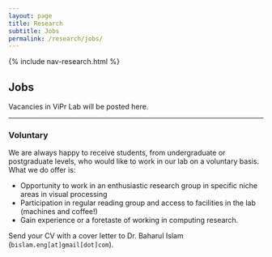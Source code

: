 ```yaml
---
layout: page
title: Research
subtitle: Jobs
permalink: /research/jobs/
---
```

{% include nav-research.html  %}

## Jobs

Vacancies in ViPr Lab will be posted here.

<!--  ### Funded -->

<!--  * We are looking for **1 Masters/Ph.D student** (open to all) to work in some niche areas of computational photography. This is for a graduate research assistantship which must be jointly applied by both supervisor and candidate, subject to an interview and approval by university. Interested applicants may contact Dr. John See (`johnsee[at]mmu[dot]edu[dot]my`) or Dr. Wong Lai Kuan (`lkwong[at]mmu[dot]edu[dot]my`) by email. Topics are as follows:
    - **Aesthetic and/or emotional captioning of photos**
    - **Learning and predicting affective content in photos** %} -->

---
### Voluntary    

We are always happy to receive students, from undergraduate or postgraduate levels, who would like to work in our lab on a voluntary basis. What we do offer is: 
* Opportunity to work in an enthusiastic research group in specific niche areas in visual processing
* Participation in regular reading group and access to facilities in the lab (machines and coffee!) 
* Gain experience or a foretaste of working in computing research. 

Send your CV with a cover letter to Dr. Baharul Islam (`bislam.eng[at]gmail[dot]com`).
<!-- have ONE **Masters GRA vacancy** ([flyer here]{:target="_blank"}) for project **DeepME**. Interested applicants can fill in the application form below, or click [here]{:target="_blank"} if the form does not load properly on this page. -->

<!-- <iframe src="https://www.formpl.us/form/5236576223232000" frameborder="0" width="800" height="1980" >
            Alternative text for browsers that do not understand IFrames.
</iframe>
-->

[flyer here]: http://pesona.mmu.edu.my/~johnsee/research/microexp/DeepME_Vacancy_flyer.pdf
[here]: https://www.formpl.us/form/5236576223232000
[hiwi]: https://www.academics.com/guide/hiwi-germany-student-assistant-germany
